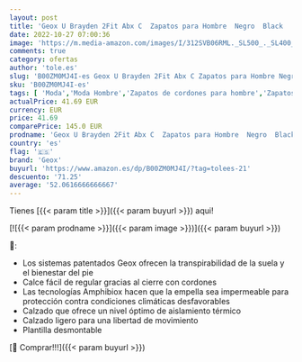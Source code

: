 ```yaml
---
layout: post
title: 'Geox U Brayden 2Fit Abx C  Zapatos para Hombre  Negro  Black   39 EU'
date: 2022-10-27 07:00:36
image: 'https://m.media-amazon.com/images/I/312SVB06RML._SL500_._SL400_.jpg'
comments: true
category: ofertas
author: 'tole.es'
slug: 'B00ZM0MJ4I-es Geox U Brayden 2Fit Abx C Zapatos para Hombre Negro Black...'
sku: 'B00ZM0MJ4I-es'
tags: [ 'Moda','Moda Hombre','Zapatos de cordones para hombre','Zapatos para hombre','geox','zapatos','🇪🇸', ]
actualPrice: 41.69 EUR
currency: EUR
price: 41.69
comparePrice: 145.0 EUR
prodname: 'Geox U Brayden 2Fit Abx C  Zapatos para Hombre  Negro  Black   39 EU'
country: 'es'
flag: '🇪🇸'
brand: 'Geox'
buyurl: 'https://www.amazon.es/dp/B00ZM0MJ4I/?tag=tolees-21'
descuento: '71.25'
average: '52.0616666666667'
---
```


Tienes [{{< param title >}}]({{< param buyurl >}}) aqui!

[![{{< param prodname >}}]({{< param image >}})]({{< param buyurl >}})

🔎:

- Los sistemas patentados Geox ofrecen la transpirabilidad de la suela y el bienestar del pie
- Calce fácil de regular gracias al cierre con cordones
- Las tecnologías Amphibiox hacen que la empella sea impermeable para protección contra condiciones climáticas desfavorables
- Calzado que ofrece un nivel óptimo de aislamiento térmico
- Calzado ligero para una libertad de movimiento
- Plantilla desmontable

[🛒 Comprar!!!]({{< param buyurl >}})
